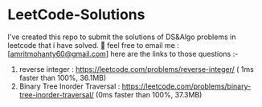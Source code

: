 # LeetCode-Solutions
I've created this repo to submit the solutions of DS&amp;Algo problems in leetcode that i have solved.
📧 feel free to email me : [amritmohanty60@gmail.com]
here are the links to those questions :-
1. reverse integer : https://leetcode.com/problems/reverse-integer/ ( 1ms faster than 100%, 36.1MB)
2. Binary Tree Inorder Traversal : https://leetcode.com/problems/binary-tree-inorder-traversal/ (0ms faster than 100%, 37.3MB)
